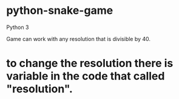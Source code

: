 # python-snake-game

Python 3

Game can work with any resolution that is divisible by 40.
# to change the resolution there is variable in the code that called "resolution".
